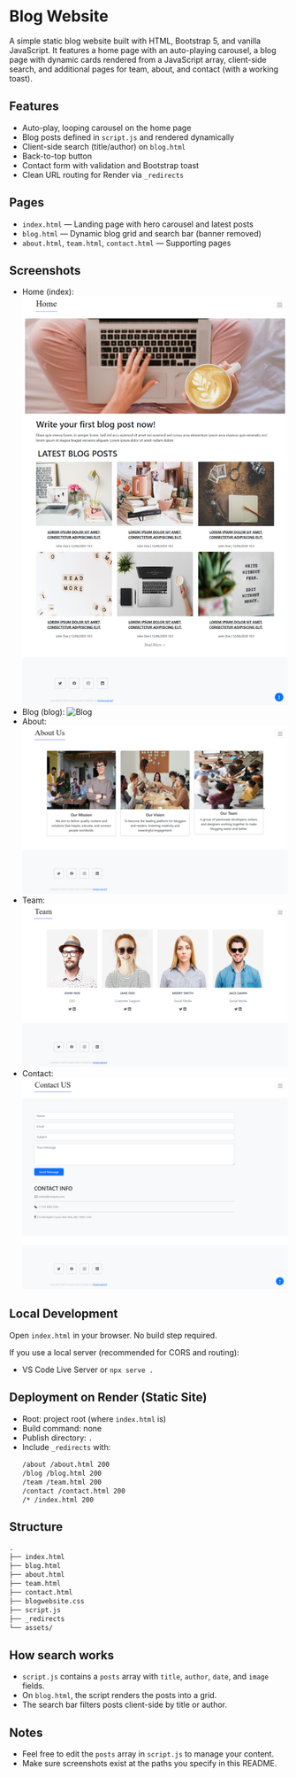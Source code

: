 # Blog Website

A simple static blog website built with HTML, Bootstrap 5, and vanilla JavaScript. It features a home page with an auto-playing carousel, a blog page with dynamic cards rendered from a JavaScript array, client-side search, and additional pages for team, about, and contact (with a working toast).

## Features
- Auto-play, looping carousel on the home page
- Blog posts defined in `script.js` and rendered dynamically
- Client-side search (title/author) on `blog.html`
- Back-to-top button
- Contact form with validation and Bootstrap toast
- Clean URL routing for Render via `_redirects`

## Pages
- `index.html` — Landing page with hero carousel and latest posts
- `blog.html` — Dynamic blog grid and search bar (banner removed)
- `about.html`, `team.html`, `contact.html` — Supporting pages

## Screenshots
- Home (index):
  ![Home](assets/screenshot/home.png)
- Blog (blog):
  ![Blog](assets/screenshot/blog.png)
- About:
  ![About](assets/screenshot/about.png)
- Team:
  ![Team](assets/screenshot/team.png)
- Contact:
  ![Contact](assets/screenshot/contact.png)

## Local Development
Open `index.html` in your browser. No build step required.

If you use a local server (recommended for CORS and routing):
- VS Code Live Server or `npx serve .`

## Deployment on Render (Static Site)
- Root: project root (where `index.html` is)
- Build command: none
- Publish directory: `.`
- Include `_redirects` with:
  ```
  /about /about.html 200
  /blog /blog.html 200
  /team /team.html 200
  /contact /contact.html 200
  /* /index.html 200
  ```

## Structure
```
.
├── index.html
├── blog.html
├── about.html
├── team.html
├── contact.html
├── blogwebsite.css
├── script.js
├── _redirects
└── assets/
```

## How search works
- `script.js` contains a `posts` array with `title`, `author`, `date`, and `image` fields.
- On `blog.html`, the script renders the posts into a grid.
- The search bar filters posts client-side by title or author.

## Notes
- Feel free to edit the `posts` array in `script.js` to manage your content.
- Make sure screenshots exist at the paths you specify in this README.
